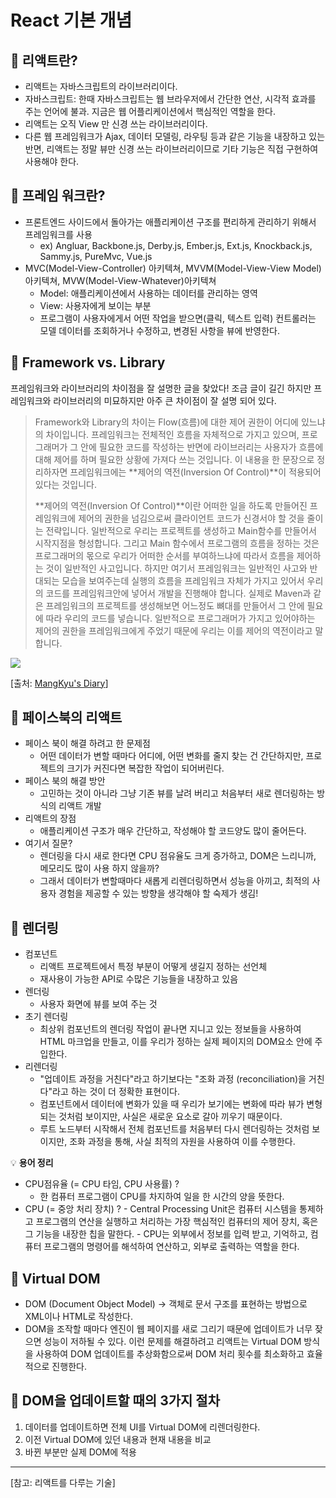 # React 기본 개념

## 🔖 리액트란?

- 리액트는 자바스크립트의 라이브러리이다.
- 자바스크립트: 한때 자바스크립트는 웹 브라우저에서 간단한 연산, 시각적 효과를 주는 언어에 불과. 지금은 웹 어플리케이션에서 핵심적인 역할을 한다.
- 리액트는 오직 View 만 신경 쓰는 라이브러리이다.
- 다른 웹 프레임워크가 Ajax, 데이터 모델링, 라우팅 등과 같은 기능을 내장하고 있는 반면, 리액트는 정말 뷰만 신경 쓰는 라이브러리이므로 기타 기능은 직접 구현하여 사용해야 한다.

## 🔖 **프레임 워크란?**

- 프론트엔드 사이드에서 돌아가는 애플리케이션 구조를 편리하게 관리하기 위해서 프레임워크를 사용
  - ex) Angluar, Backbone.js, Derby.js, Ember.js, Ext.js, Knockback.js, Sammy.js, PureMvc, Vue.js
- MVC(Model-View-Controller) 아키텍쳐, MVVM(Model-View-View Model) 아키텍쳐, MVW(Model-View-Whatever)아키텍쳐
  - Model: 애플리케이션에서 사용하는 데이터를 관리하는 영역
  - View: 사용자에게 보이는 부분
  - 프로그램이 사용자에게서 어떤 작업을 받으면(클릭, 텍스트 입력) 컨트롤러는 모델 데이터를 조회하거나 수정하고, 변경된 사항을 뷰에 반영한다.

## 🔖 Framework vs. Library

프레임워크와 라이브러리의 차이점을 잘 설명한 글을 찾았다! 조금 글이 길긴 하지만 프레임워크와 라이브러리의 미묘하지만 아주 큰 차이점이 잘 설명 되어 있다.

> Framework와 Library의 차이는 Flow(흐름)에 대한 제어 권한이 어디에 있느냐의 차이입니다. 프레임워크는 전체적인 흐름을 자체적으로 가지고 있으며, 프로그래머가 그 안에 필요한 코드를 작성하는 반면에 라이브러리는 사용자가 흐름에 대해 제어를 하며 필요한 상황에 가져다 쓰는 것입니다. 이 내용을 한 문장으로 정리하자면 프레임워크에는 **제어의 역전(Inversion Of Control)**이 적용되어있다는 것입니다.
>
> **제어의 역전(Inversion Of Control)**이란 어떠한 일을 하도록 만들어진 프레임워크에 제어의 권한을 넘김으로써 클라이언트 코드가 신경서야 할 것을 줄이는 전략입니다. 일반적으로 우리는 프로젝트를 생성하고 Main함수를 만들어서 시작지점을 형성합니다. 그리고 Main 함수에서 프로그램의 흐름을 정하는 것은 프로그래머의 몫으로 우리가 어떠한 순서를 부여하느냐에 따라서 흐름을 제어하는 것이 일반적인 사고입니다. 하지만 여기서 프레임워크는 일반적인 사고와 반대되는 모습을 보여주는데 실행의 흐름을 프레임워크 자체가 가지고 있어서 우리의 코드를 프레임워크안에 넣어서 개발을 진행해야 합니다. 실제로 Maven과 같은 프레임워크의 프로젝트를 생성해보면 어느정도 뼈대를 만들어서 그 안에 필요에 따라 우리의 코드를 넣습니다. 일반적으로 프로그래머가 가지고 있어야하는 제어의 권한을 프레임워크에게 주었기 때문에 우리는 이를 제어의 역전이라고 말합니다.

<img src="https://t1.daumcdn.net/cfile/tistory/998F9D3359FB43CA12">

[출처: [MangKyu's Diary](https://mangkyu.tistory.com/4)]

## 🔖 **페이스북의 리액트**

- 페이스 북이 해결 하려고 한 문제점
  - 어떤 데이터가 변할 때마다 어디에, 어떤 변화를 줄지 찾는 건 간단하지만, 프로젝트의 크기가 커진다면 복잡한 작업이 되어버린다.
- 페이스 북의 해결 방안
  - 고민하는 것이 아니라 그냥 기존 뷰를 날려 버리고 처음부터 새로 렌더링하는 방식의 리액트 개발
- 리액트의 장점
  - 애플리케이션 구조가 매우 간단하고, 작성해야 할 코드양도 많이 줄어든다.
- 여기서 질문?
  - 렌더링을 다시 새로 한다면 CPU 점유율도 크게 증가하고, DOM은 느리니까, 메모리도 많이 사용 하지 않을까?
  - 그래서 데이터가 변할때마다 새롭게 리렌더링하면서 성능을 아끼고, 최적의 사용자 경험을 제공할 수 있는 방향을 생각해야 할 숙제가 생김!

## 🔖 렌더링

- 컴포넌트
  - 리액트 프로젝트에서 특정 부분이 어떻게 생길지 정하는 선언체
  - 재사용이 가능한 API로 수많은 기능들을 내장하고 있음
- 렌더링
  - 사용자 화면에 뷰를 보여 주는 것
- 초기 렌더링
  - 최상위 컴포넌트의 렌더링 작업이 끝나면 지니고 있는 정보들을 사용하여 HTML 마크업을 만들고, 이를 우리가 정하는 실제 페이지의 DOM요소 안에 주입한다.
- 리렌더링
  - "업데이트 과정을 거친다"라고 하기보다는 "조화 과정 (reconciliation)을 거친다"라고 하는 것이 더 정확한 표현이다.
  - 컴포넌트에서 데이터에 변화가 있을 때 우리가 보기에는 변화에 따라 뷰가 변형되는 것처럼 보이지만, 사실은 새로운 요소로 갈아 끼우기 때문이다.
  - 루트 노드부터 시작해서 전체 컴포넌트를 처음부터 다시 렌더링하는 것처럼 보이지만, 조화 과정을 통해, 사실 최적의 자원을 사용하여 이를 수행한다.

💡 **용어 정리**

- CPU점유율 (= CPU 타임, CPU 사용률) ?
  - 한 컴퓨터 프로그램이 CPU를 차지하여 일을 한 시간의 양을 뜻한다.
- CPU (= 중앙 처리 장치) ? - Central Processing Unit은 컴퓨터 시스템을 통제하고 프로그램의 연산을 실행하고 처리하는 가장 핵심적인 컴퓨터의 제어 장치, 혹은 그 기능을 내장한 칩을 말한다. - CPU는 외부에서 정보를 입력 받고, 기억하고, 컴퓨터 프로그램의 명령어를 해석하여 연산하고, 외부로 출력하는 역할을 한다.

## 🔖 Virtual DOM

- DOM (Document Object Model) → 객체로 문서 구조를 표현하는 방법으로 XML이나 HTML로 작성한다.
- DOM을 조작할 때마다 엔진이 웹 페이지를 새로 그리기 때문에 업데이트가 너무 잦으면 성능이 저하될 수 있다. 이런 문제를 해결하려고 리액트는 Virtual DOM 방식을 사용하여 DOM 업데이트를 추상화함으로써 DOM 처리 횟수를 최소화하고 효율적으로 진행한다.

## 🔖 DOM을 업데이트할 때의 3가지 절차

1. 데이터를 업데이트하면 전체 UI를 Virtual DOM에 리렌더링한다.
2. 이전 Virtual DOM에 있던 내용과 현재 내용을 비교
3. 바뀐 부분만 실제 DOM에 적용

---

[참고: 리액트를 다루는 기술]

